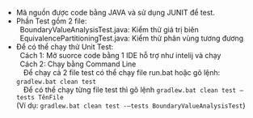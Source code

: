 -	Mã nguồn được code bằng JAVA và sử dụng JUNIT để test.
-	Phần Test gồm 2 file:  
&ensp;BoundaryValueAnalysisTest.java: Kiểm thử giá trị biên  
&ensp;EquivalencePartitioningTest.java: Kiểm thử phân vùng tương đương
-	Để có thể chạy thử Unit Test:  
&ensp;Cách 1: Mở suorce code bằng 1 IDE hỗ trợ như intelij và chạy  
&ensp;Cách 2: Chạy bằng Command Line  
&ensp;&ensp;Để chạy cả 2 file test có thể chạy file run.bat hoặc gõ lệnh:
`gradlew.bat clean test`  
&ensp;&ensp;Để có thể chạy từng file test thì gõ lệnh
`gradlew.bat clean test –tests TênFile`  
(Ví dụ: `gradlew.bat clean test -–tests	BoundaryValueAnalysisTest`)
